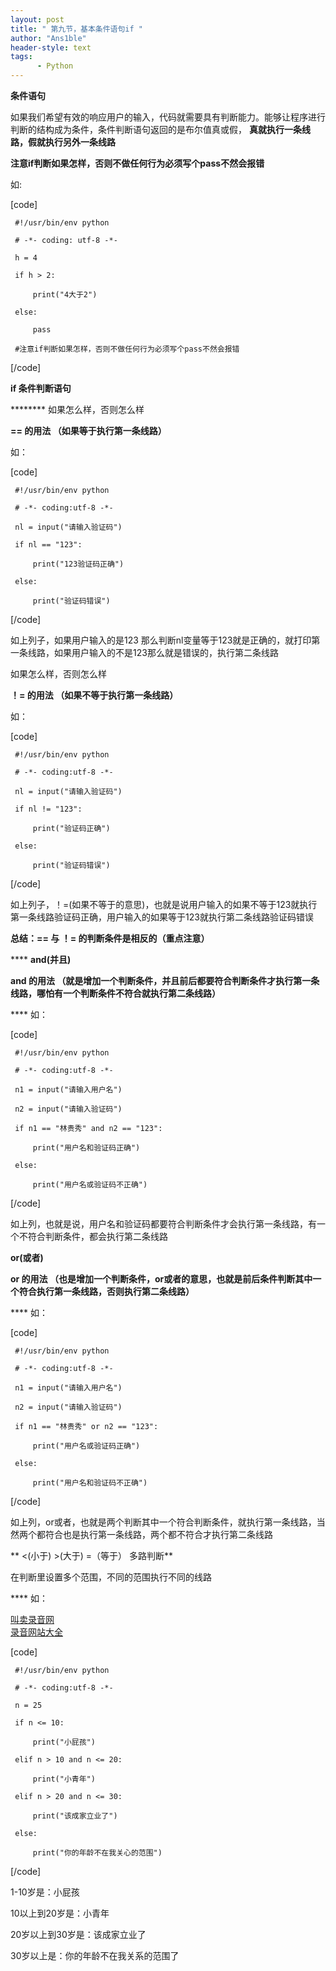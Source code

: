 ```yaml
---
layout: post
title: " 第九节，基本条件语句if "
author: "Ans1ble"
header-style: text
tags:
      - Python
---
```


**条件语句**

如果我们希望有效的响应用户的输入，代码就需要具有判断能力。能够让程序进行判断的结构成为条件，条件判断语句返回的是布尔值真或假，
**真就执行一条线路，假就执行另外一条线路**



**注意if判断如果怎样，否则不做任何行为必须写个pass不然会报错**

如:

[code]

     #!/usr/bin/env python
     # -*- coding: utf-8 -*-
     h = 4
     if h > 2:
         print("4大于2")
     else:
         pass
     #注意if判断如果怎样，否则不做任何行为必须写个pass不然会报错
[/code]





****if** **条件判断语句****

******** 如果怎么样，否则怎么样

**== 的用法    （如果等于执行第一条线路）**

如：

[code]

     #!/usr/bin/env python
     # -*- coding:utf-8 -*-
     nl = input("请输入验证码")
     if nl == "123":
         print("123验证码正确")
     else:
         print("验证码错误")
[/code]

如上列子，如果用户输入的是123 那么判断nl变量等于123就是正确的，就打印第一条线路，如果用户输入的不是123那么就是错误的，执行第二条线路



如果怎么样，否则怎么样

**！= 的用法    （如果不等于执行第一条线路）**

如：

[code]

     #!/usr/bin/env python
     # -*- coding:utf-8 -*-
     nl = input("请输入验证码")
     if nl != "123":
         print("验证码正确")
     else:
         print("验证码错误")
[/code]

如上列子，！=(如果不等于的意思)，也就是说用户输入的如果不等于123就执行第一条线路验证码正确，用户输入的如果等于123就执行第二条线路验证码错误

**总结：==  与 ！=  的判断条件是相反的（重点注意）**



**** **and(并且)**

**and 的用法    （就是增加一个判断条件，并且前后都要符合判断条件才执行第一条线路，哪怕有一个判断条件不符合就执行第二条线路）**

**** 如：

[code]

     #!/usr/bin/env python
     # -*- coding:utf-8 -*-
     n1 = input("请输入用户名")
     n2 = input("请输入验证码")
     if n1 == "林贵秀" and n2 == "123":
         print("用户名和验证码正确")
     else:
         print("用户名或验证码不正确")
[/code]

 如上列，也就是说，用户名和验证码都要符合判断条件才会执行第一条线路，有一个不符合判断条件，都会执行第二条线路



**or(或者)**

**or 的用法  （也是增加一个判断条件，or或者的意思，也就是前后条件判断其中一个符合执行第一条线路，否则执行第二条线路）**

**** 如：

[code]

     #!/usr/bin/env python
     # -*- coding:utf-8 -*-
     n1 = input("请输入用户名")
     n2 = input("请输入验证码")
     if n1 == "林贵秀" or n2 == "123":
         print("用户名或验证码正确")
     else:
         print("用户名和验证码不正确")
[/code]

如上列，or或者，也就是两个判断其中一个符合判断条件，就执行第一条线路，当然两个都符合也是执行第一条线路，两个都不符合才执行第二条线路



** <(小于) >(大于)   =（等于）   多路判断**

在判断里设置多个范围，不同的范围执行不同的线路

**** 如：

[叫卖录音网](http://www.jxiou.com/)  
[录音网站大全](http://www.jxiou.com/lu_yin_wang_zhan.html)

[code]

     #!/usr/bin/env python
     # -*- coding:utf-8 -*-
     n = 25
     if n <= 10:
         print("小屁孩")
     elif n > 10 and n <= 20:
         print("小青年")
     elif n > 20 and n <= 30:
         print("该成家立业了")
     else:
         print("你的年龄不在我关心的范围")
[/code]

1-10岁是：小屁孩

10以上到20岁是：小青年

20岁以上到30岁是：该成家立业了

30岁以上是：你的年龄不在我关系的范围了

